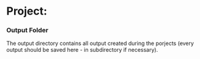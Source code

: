 # Project:
### Output Folder

The output directory contains all output created during the porjects (every output should be saved here - in subdirectory if necessary).

